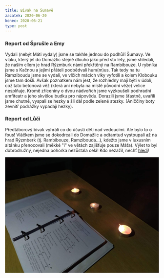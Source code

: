 ```yaml
---
title: Bivak na Šumavě
zacatek: 2020-06-20
konec: 2020-06-21
type: post
---
```

### Report od Šprušle a Emy

Vydali (nebýt Máti vydaly) jsme se takhle jednou do podhůří Šumavy. Ve vlaku, který  jel do Domažlic stejně dlouho jako před sto lety, jsme shledali, že naším cílem je hrad Rýzmburk námi překřtěný na Rambibouze. U rybníka jsme s Kačnou a jejími přáteli poobědvali hum(m)us. Tak tedy na tu Ramziboudu jsme se vydali, ve vlčích mácích vlky vyfotili a kolem Klobouku jsme tam došli. Avšak poznatkem nám jest, že rozhledny mají býti v údolí, což tato betonová věž (která ani nebyla na místě původní věže) velice nesplňuje. Kromě zříceniny o dvou nádvořích jsme vyzkoušeli podhradní amfiteatr a jeho skvělou budku pro nápovědu. Dorazili jsme šťastně, uvařili jsme chutně, vyspali se hezky a šli dál podle zelené stezky. (Aniččiny boty zevnitř podrážky vypadají hezky). 

### Report od Lůči

Předtáborový bivak vyhráli co do účasti děti nad vedoucími. Ale bylo to o fous! Vláčkem jsme se dokodrcali do Domažlic a odtamtud vystoupali až na hrad Rýzmberk (tj. Rambibouze, Ramzibouda...), kdežto jsme v luxusním altánku přenocovali (měkké "i" ve větách zajišťuje pouze Máťa). Výlet to byl dobrodružný, nejedna pohorka nezůstala celá! Kdo nezažil, nechť [hledí](https://eu.zonerama.com/vlci-keblany/1303470?secret=R29V8G02MMYv0gPl94klH1g49&count=46)!

![](whatsappimage2020-08-04at16.28.43.jpg)